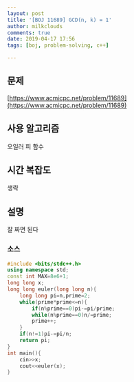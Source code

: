 ```yaml
---
layout: post
title: '[BOJ 11689] GCD(n, k) = 1'
author: milkclouds
comments: true
date: 2019-04-17 17:56
tags: [boj, problem-solving, c++]

---
```


## 문제
[https://www.acmicpc.net/problem/11689](https://www.acmicpc.net/problem/11689)  


## 사용 알고리즘  
오일러 피 함수   


## 시간 복잡도  
생략 


## 설명  
잘 짜면 된다    


### 소스  

```cpp
#include <bits/stdc++.h>
using namespace std;
const int MAX=8e6+1;
long long x;
long long euler(long long n){
    long long pi=n,prime=2;
    while(prime*prime<=n){
        if(n%prime==0)pi-=pi/prime;
        while(n%prime==0)n/=prime;
        prime++;
    }
    if(n!=1)pi-=pi/n;
    return pi;
}
int main(){
    cin>>x;
    cout<<euler(x);
}
```
